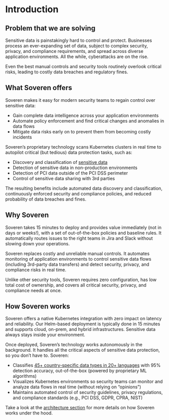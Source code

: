 # Introduction

## Problem that we are solving

Sensitive data is painstakingly hard to control and protect. Businesses process an ever-expanding set of data, subject to complex security, privacy, and compliance requirements, and spread across diverse application environments. All the while, cyberattacks are on the rise.

Even the best manual controls and security tools routinely overlook critical risks, leading to costly data breaches and regulatory fines.

## What Soveren offers

Soveren makes it easy for modern security teams to regain control over sensitive data:

* Gain complete data intelligence across your application environments
* Automate policy enforcement and find critical changes and anomalies in data flows
* Mitigate data risks early on to prevent them from becoming costly incidents

Soveren’s proprietary technology scans Kubernetes clusters in real time to autopilot critical (but tedious) data protection tasks, such as:

* Discovery and classification of [sensitive data](user-guide/data-model/)
* Detection of sensitive data in non-production environments
* Detection of PCI data outside of the PCI DSS perimeter
* Control of sensitive data sharing with 3rd parties

The resulting benefits include automated data discovery and classification, continuously enforced security and compliance policies, and reduced probability of data breaches and fines.

## Why Soveren

Soveren takes 15 minutes to deploy and provides value immediately (not in days or weeks!), with a set of out-of-the-box policies and baseline rules. It automatically routes issues to the right teams in Jira and Slack without slowing down your operations.

Soveren replaces costly and unreliable manual controls. It automates monitoring of application environments to control sensitive data flows (including 3rd-party data transfers) and detect security, privacy, and compliance risks in real time.

Unlike other security tools, Soveren requires zero configuration, has low total cost of ownership, and covers all critical security, privacy, and compliance needs at once. 


## How Soveren works

Soveren offers a native Kubernetes integration with zero impact on latency and reliability. Our Helm-based deployment is typically done in 15 minutes and supports cloud, on-prem, and hybrid infrastructures. Sensitive data always stays inside your environment.

Once deployed, Soveren’s technology works autonomously in the background. It handles all the critical aspects of sensitive data protection, so you don’t have to. Soveren:

* Classifies [45+ country-specific data types in 20+ languages](user-guide/data-model/) with 95% detection accuracy, out-of-the-box (powered by proprietary ML algorithms)
* Visualizes Kubernetes environments so security teams can monitor and analyze data flows in real time (without relying on “opinions”)
* Maintains automated control of security guidelines, privacy regulations, and compliance standards (e.g., PCI DSS, GDPR, CPRA, NIST)

Take a look at the [architecture section](getting-started/architecture/) for more details on how Soveren works under the hood.
